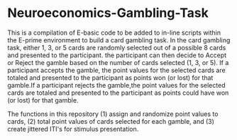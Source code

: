# Neuroeconomics-Gambling-Task

This is a compilation of E-basic code to be added to in-line scripts within the E-prime environment to build a card gambling task. 
In the card gambling task, either 1, 3, or 5 cards are randomly selected out of a possible 8 cards and presented to the participant. the participant can then decide to Accept or Reject the gamble based on the number of cards selected (1, 3, or 5). If a participant accepts the gamble, the point values for the selected cards are totaled and presented to the participant as points won (or lost) for that gamble.If a participant rejects the gamble,the point values for the selected cards are totaled and presented to the participant as points could have won (or lost) for that gamble.

The functions in this repository (1) assign and randomize point values to cards, (2) total point values of cards selected for each gamble, and (3) create jittered ITI's for stimulus presentation. 
